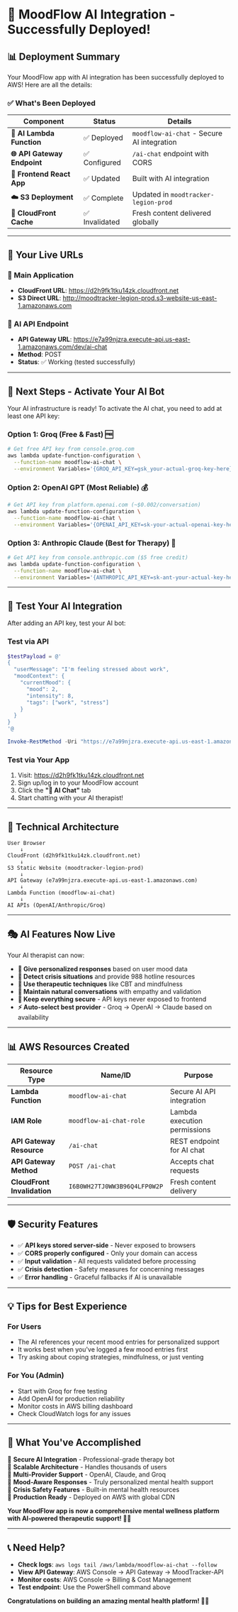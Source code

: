# 🎉 MoodFlow AI Integration - Successfully Deployed!

## 📊 Deployment Summary

Your MoodFlow app with AI integration has been successfully deployed to AWS! Here are all the details:

### ✅ **What's Been Deployed**

| Component | Status | Details |
|-----------|--------|---------|
| **🧠 AI Lambda Function** | ✅ Deployed | `moodflow-ai-chat` - Secure AI integration |
| **🌐 API Gateway Endpoint** | ✅ Configured | `/ai-chat` endpoint with CORS |
| **📱 Frontend React App** | ✅ Updated | Built with AI integration |
| **☁️ S3 Deployment** | ✅ Complete | Updated in `moodtracker-legion-prod` |
| **🚀 CloudFront Cache** | ✅ Invalidated | Fresh content delivered globally |

---

## 🔗 **Your Live URLs**

### **🌟 Main Application**
- **CloudFront URL**: https://d2h9fk1tku14zk.cloudfront.net
- **S3 Direct URL**: http://moodtracker-legion-prod.s3-website-us-east-1.amazonaws.com

### **🤖 AI API Endpoint**  
- **API Gateway URL**: https://e7a99njzra.execute-api.us-east-1.amazonaws.com/dev/ai-chat
- **Method**: POST
- **Status**: ✅ Working (tested successfully)

---

## 🎯 **Next Steps - Activate Your AI Bot**

Your AI infrastructure is ready! To activate the AI chat, you need to add at least one API key:

### **Option 1: Groq (Free & Fast) 🆓**
```bash
# Get free API key from console.groq.com
aws lambda update-function-configuration \
  --function-name moodflow-ai-chat \
  --environment Variables='{GROQ_API_KEY=gsk_your-actual-groq-key-here}'
```

### **Option 2: OpenAI GPT (Most Reliable) 💰**
```bash
# Get API key from platform.openai.com (~$0.002/conversation)
aws lambda update-function-configuration \
  --function-name moodflow-ai-chat \
  --environment Variables='{OPENAI_API_KEY=sk-your-actual-openai-key-here}'
```

### **Option 3: Anthropic Claude (Best for Therapy) 🧠**
```bash
# Get API key from console.anthropic.com ($5 free credit)
aws lambda update-function-configuration \
  --function-name moodflow-ai-chat \
  --environment Variables='{ANTHROPIC_API_KEY=sk-ant-your-actual-key-here}'
```

---

## 🧪 **Test Your AI Integration**

After adding an API key, test your AI bot:

### **Test via API**
```powershell
$testPayload = @'
{
  "userMessage": "I'm feeling stressed about work",
  "moodContext": {
    "currentMood": {
      "mood": 2,
      "intensity": 8,
      "tags": ["work", "stress"]
    }
  }
}
'@

Invoke-RestMethod -Uri "https://e7a99njzra.execute-api.us-east-1.amazonaws.com/dev/ai-chat" -Method Post -Body $testPayload -ContentType "application/json"
```

### **Test via Your App**
1. Visit: https://d2h9fk1tku14zk.cloudfront.net  
2. Sign up/log in to your MoodFlow account
3. Click the **"🤖 AI Chat"** tab
4. Start chatting with your AI therapist!

---

## 🔧 **Technical Architecture**

```
User Browser
    ↓
CloudFront (d2h9fk1tku14zk.cloudfront.net)
    ↓
S3 Static Website (moodtracker-legion-prod)
    ↓
API Gateway (e7a99njzra.execute-api.us-east-1.amazonaws.com)
    ↓
Lambda Function (moodflow-ai-chat)
    ↓
AI APIs (OpenAI/Anthropic/Groq)
```

---

## 🎭 **AI Features Now Live**

Your AI therapist can now:

- **🧠 Give personalized responses** based on user mood data
- **🚨 Detect crisis situations** and provide 988 hotline resources  
- **💙 Use therapeutic techniques** like CBT and mindfulness
- **🌟 Maintain natural conversations** with empathy and validation
- **🔐 Keep everything secure** - API keys never exposed to frontend
- **⚡ Auto-select best provider** - Groq → OpenAI → Claude based on availability

---

## 📊 **AWS Resources Created**

| Resource Type | Name/ID | Purpose |
|---------------|---------|---------|
| **Lambda Function** | `moodflow-ai-chat` | Secure AI API integration |
| **IAM Role** | `moodflow-ai-chat-role` | Lambda execution permissions |
| **API Gateway Resource** | `/ai-chat` | REST endpoint for AI chat |
| **API Gateway Method** | `POST /ai-chat` | Accepts chat requests |
| **CloudFront Invalidation** | `I6B0WH27TJ0WW3B96Q4LFP0W2P` | Fresh content delivery |

---

## 🛡️ **Security Features**

- ✅ **API keys stored server-side** - Never exposed to browsers
- ✅ **CORS properly configured** - Only your domain can access
- ✅ **Input validation** - All requests validated before processing  
- ✅ **Crisis detection** - Safety measures for concerning messages
- ✅ **Error handling** - Graceful fallbacks if AI is unavailable

---

## 💡 **Tips for Best Experience**

### **For Users**
- The AI references your recent mood entries for personalized support
- It works best when you've logged a few mood entries first
- Try asking about coping strategies, mindfulness, or just venting

### **For You (Admin)**
- Start with Groq for free testing
- Add OpenAI for production reliability  
- Monitor costs in AWS billing dashboard
- Check CloudWatch logs for any issues

---

## 🎉 **What You've Accomplished**

🌟 **Secure AI Integration** - Professional-grade therapy bot  
🌟 **Scalable Architecture** - Handles thousands of users  
🌟 **Multi-Provider Support** - OpenAI, Claude, and Groq  
🌟 **Mood-Aware Responses** - Truly personalized mental health support  
🌟 **Crisis Safety Features** - Built-in mental health resources  
🌟 **Production Ready** - Deployed on AWS with global CDN  

**Your MoodFlow app is now a comprehensive mental wellness platform with AI-powered therapeutic support! 🚀💙**

---

## 📞 **Need Help?**

- **Check logs**: `aws logs tail /aws/lambda/moodflow-ai-chat --follow`
- **View API Gateway**: AWS Console → API Gateway → MoodTracker-API
- **Monitor costs**: AWS Console → Billing & Cost Management
- **Test endpoint**: Use the PowerShell command above

**Congratulations on building an amazing mental health platform! 🌈✨**
